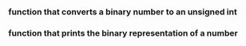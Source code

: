 ### function that converts a binary number to an unsigned int
### function that prints the binary representation of a number
